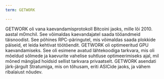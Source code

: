 ```yaml
---
term: GETWORK

---
```

GETWORK oli vana kaevandamisprotokoll Bitcoini jaoks, mille lõi 2010. aastal m0mchil. See võimaldas kaevandajatel saada tööandmeid täisnoodist. See põhines RPC-päringutel, mis võimaldas saada plokkide päiseid, et leida kehtivat töötõendit. GETWORK oli optimeeritud GPU kaevandamiseks. See oli esimene avatud lähtekoodiga tarkvara, mis oli mõeldud sõlmede ja kaevurite vahelise suhtluse optimeerimiseks ajal, mil mõned mängijad hoidsid sellist tarkvara privaatselt. GETWORK asendati järk-järgult Stratumiga, mis on tõhusam, eriti ASICide jaoks, ja vähem ribalaiust nõudev.